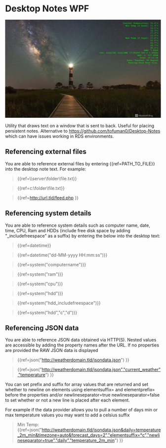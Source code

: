 ﻿# Desktop Notes WPF

![Screenshot](/Screenshot/Screenshot1.png)

Utility that draws text on a window that is sent to back. Useful for placing persistent notes. Alternative to https://github.com/tofuman0/Desktop-Notes which can have issues working in RDS environments.

## Referencing external files

You are able to reference external files by entering \{\{ref=PATH_TO_FILE\}\} into the desktop note text. For example:
> \{\{ref=\\\\server\\folder\\file.txt\}\}

> \{\{ref=c:\\folder\\file.txt\}\}

> \{\{ref=http://url.tld/feed.php \}\}

## Referencing system details

You are able to reference system details such as computer name, date, time, CPU, Ram and HDDs (include free disk space by adding "_includefreespace" as a suffix) by entering the below into the desktop text:

> \{\{ref=datetime\}\}

> \{\{ref=datetime("dd-MM-yyyy HH:mm:ss")\}\}

> \{\{ref=system("computername")\}\}

> \{\{ref=system("ram")\}\}

> \{\{ref=system("cpu")\}\}

> \{\{ref=system("hdd")\}\}

> \{\{ref=system("hdd_includefreespace")\}\}

> \{\{ref=system("hdd","c","d")\}\}

## Referencing JSON data

You are able to reference JSON data obtained via HTTP(S). Nested values are accessible by adding the property names after the URL. If no properties are provided the RAW JSON data is displayed

> \{\{ref=json("http://weatherdomain.tld/jsondata.json") \}\}

> \{\{ref=json("http://weatherdomain.tld/jsondata.json","current_weather","temperature") \}\}

You can set prefix and suffix for array values that are returned and set whether to newline on elements using elementsuffix= and elementprefix= before the properties and/or newlineseparator=true newlineseparator=false to set whether or not a new line is placed after each element.

For example if the data provider allows you to pull a number of days min or max temperature values you may want to add a celsius suffix

> Min Temp: \{\{ref=json("http://weatherdomain.tld/jsondata.json&daily=temperature_2m_min&timezone=auto&forecast_days=2","elementsuffix=°c","newlineseparator=true","daily","temperature_2m_min") \}\}
